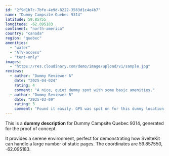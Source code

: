 ```yaml
---
id: "2f9d1b7c-7bfe-4e9d-8222-3563d1c4e4b7"
name: "Dummy Campsite Quebec 9314"
latitude: 59.85755
longitude: -62.095183
continent: "north-america"
country: "canada"
region: "quebec"
amenities:
  - "water"
  - "ATV-access"
  - "tent-only"
images:
  - "https://res.cloudinary.com/demo/image/upload/v1/sample.jpg"
reviews:
  - author: "Dummy Reviewer A"
    date: "2025-04-024"
    rating: 4
    comment: "A nice, quiet dummy spot with some basic amenities."
  - author: "Dummy Reviewer B"
    date: "2025-03-09"
    rating: 3
    comment: "Found it easily. GPS was spot on for this dummy location."
---
```


This is a **dummy description** for Dummy Campsite Quebec 9314, generated for the proof of concept.

It provides a serene environment, perfect for demonstrating how SvelteKit can handle a large number of static pages. The coordinates are 59.857550, -62.095183.
